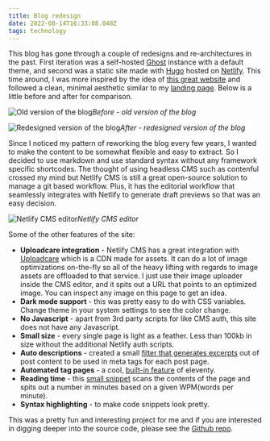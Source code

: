 ```yaml
---
title: Blog redesign
date: 2022-08-14T16:33:08.048Z
tags: technology
---
```


This blog has gone through a couple of redesigns and re-architectures in the past. First iteration was a self-hosted [Ghost](https://ghost.org) instance with a default theme, and second was a static site made with [Hugo](https://gohugo.io) hosted on [Netlify](http://netlify.com). This time around, I was more inspired by the idea of [this great website](http://motherfuckingwebsite.com/) and followed a clean, minimal aesthetic similar to my [landing page](https://keithw.me). Below is a little before and after for comparison.

![Old version of the blog](https://ucarecdn.com/22ab397d-bcef-49c8-8d05-c99b91cf46f3/-/format/auto/-/quality/smart_retina/-/stretch/off/-/resize/1200x/)_Before - old version of the blog_

![Redesigned version of the blog](https://ucarecdn.com/a244dded-881e-4058-b539-ea00fbd4f0b5/-/format/auto/-/quality/smart_retina/-/stretch/off/-/resize/1200x/)_After - redesigned version of the blog_

Since I noticed my pattern of reworking the blog every few years, I wanted to make the content to be somewhat flexible and easy to extract. So I decided to use markdown and use standard syntax without any framework specific shortcodes. The thought of using headless CMS such as contenful crossed my mind but Netlify CMS is still a great open-source solution to manage a git based workflow. Plus, it has the editorial workflow that seamlessly integrates with Netlify to generate draft previews so that was an easy decision.

![Netlify CMS editor](https://ucarecdn.com/a12b7ca9-be3b-4ef9-a645-4989662ee3a8/-/format/auto/-/quality/smart_retina/-/stretch/off/-/resize/1200x/)_Netlify CMS editor_

Some of the other features of the site:

- **Uploadcare integration** - Netlify CMS has a great integration with [Uploadcare](https://uploadcare.com) which is a CDN made for assets. It can do a lot of image optimizations on-the-fly so all of the heavy lifting with regards to image assets are offloaded to that service. I just use their image uploader inside the CMS editor, and it spits out a URL that points to an optimized image. You can inspect any image on this page to get an idea.
- **Dark mode support** - this was pretty easy to do with CSS variables. Change theme in your system settings to see the color change.
- **No Javascript** - apart from 3rd party scripts for like CMS auth, this site does not have any Javascript.
- **Small size** - every single page is light as a feather. Less than 100kb in size without the additional Netlify auth scripts.
- **Auto descriptions** - created a small [filter that generates excerpts](/generate-excerpts-automatically-in-11ty/) out of post content to be used in meta tags for each post page.
- **Automated tag pages** - a cool, [built-in feature](https://www.11ty.dev/docs/quicktips/tag-pages/) of eleventy.
- **Reading time** - this [small snippet](https://github.com/kwickramasekara/blog/blob/main/.eleventy.js#L27) scans the contents of the page and spits out a number in minutes based on a given WPM(words per minute).
- **Syntax highlighting** - to make code snippets look pretty.

This was a pretty fun and interesting project for me and if you are interested in digging deeper into the source code, please see the [Github repo](https://github.com/kwickramasekara/blog).
